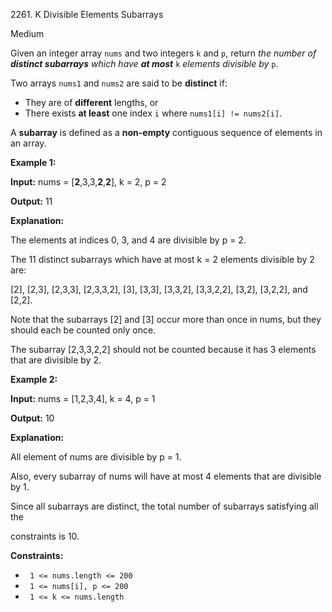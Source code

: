 2261\. K Divisible Elements Subarrays

Medium

Given an integer array `nums` and two integers `k` and `p`, return _the number of **distinct subarrays** which have **at most**_ `k` _elements divisible by_ `p`.

Two arrays `nums1` and `nums2` are said to be **distinct** if:

* They are of **different** lengths, or
* There exists **at least** one index `i` where `nums1[i] != nums2[i]`.

A **subarray** is defined as a **non-empty** contiguous sequence of elements in an array.

**Example 1:**

**Input:** nums = [**2**,3,3,**2**,**2**], k = 2, p = 2

**Output:** 11

**Explanation:** 

The elements at indices 0, 3, and 4 are divisible by p = 2. 

The 11 distinct subarrays which have at most k = 2 elements divisible by 2 are: 

[2], [2,3], [2,3,3], [2,3,3,2], [3], [3,3], [3,3,2], [3,3,2,2], [3,2], [3,2,2], and [2,2]. 

Note that the subarrays [2] and [3] occur more than once in nums, but they should each be counted only once. 

The subarray [2,3,3,2,2] should not be counted because it has 3 elements that are divisible by 2.

**Example 2:**

**Input:** nums = [1,2,3,4], k = 4, p = 1

**Output:** 10

**Explanation:** 

All element of nums are divisible by p = 1. 

Also, every subarray of nums will have at most 4 elements that are divisible by 1. 

Since all subarrays are distinct, the total number of subarrays satisfying all the 

constraints is 10.

**Constraints:**

* ` 1 <= nums.length <= 200`
* ` 1 <= nums[i], p <= 200`
* ` 1 <= k <= nums.length`

